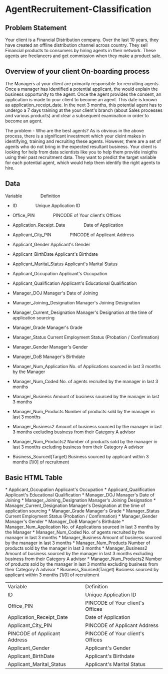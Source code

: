 # AgentRecruitement-Classification

## Problem Statement 
Your client is a Financial Distribution company. Over the last 10 years, they have created an offline distribution channel across country. They sell Financial products to consumers by hiring agents in their network. These agents are freelancers and get commission when they make a product sale.

## Overview of your client On-boarding process
The Managers at your client are primarily responsible for recruiting agents. Once a manager has identified a potential applicant, the would explain the business opportunity to the agent. Once the agent provides the consent, an application is made to your client to become an agent. This date is known as application_receipt_date.
In the next 3 months, this potential agent has to undergo a 7 days training at the your client's branch (about Sales processes and various products) and clear a subsequent examination in order to become an agent.

The problem - Who are the best agents?
As is obvious in the above process, there is a significant investment which your cleint makes in identifying, training and recruiting these agents. However, there are a set of agents who do not bring in the expected resultant business.
Your client is looking for help from data scientists like you to help them provide insigths using their past recruitment data. They want to predict the target variable for each potential agent, which would help them identify the right agents to hire.

## Data

Variable &nbsp; &nbsp; &nbsp; &nbsp; &nbsp; &nbsp; &nbsp; Definition

* ID	&nbsp; &nbsp; &nbsp; &nbsp; &nbsp; &nbsp; &nbsp; Unique Application ID

* Office_PIN  &nbsp; &nbsp; &nbsp; &nbsp; &nbsp; &nbsp; &nbsp; PINCODE of Your client's Offices
* Application_Receipt_Date &nbsp; &nbsp; &nbsp; &nbsp; &nbsp; &nbsp; &nbsp;	Date of Application
* Applicant_City_PIN	&nbsp; &nbsp; &nbsp; &nbsp; &nbsp; &nbsp; &nbsp; PINCODE of Applicant Address
* Applicant_Gender	Applicant's Gender
* Applicant_BirthDate	Applicant's Birthdate
* Applicant_Marital_Status	Applicant's Marital Status
* Applicant_Occupation	Applicant's Occupation
* Applicant_Qualification	Applicant's Educational Qualification
* Manager_DOJ	Manager's Date of Joining
* Manager_Joining_Designation	Manager's Joining Designation
* Manager_Current_Designation	Manager's Designation at the time of application sourcing
* Manager_Grade	Manager's Grade
* Manager_Status	Current Employment Status (Probation / Confirmation)
* Manager_Gender	Manager's Gender
* Manager_DoB	Manager's Birthdate
* Manager_Num_Application	No. of Applications sourced in last 3 months by the Manager
* Manager_Num_Coded	No. of agents recruited by the manager in last 3 months
* Manager_Business	Amount of business sourced by the manager in last 3 months
* Manager_Num_Products	Number of products sold by the manager in last 3 months
* Manager_Business2	Amount of business sourced by the manager in last 3 months excluding business from their Category A advisor
* Manager_Num_Products2	Number of products sold by the manager in last 3 months excluding business from their Category A advisor
* Business_Sourced(Target)	Business sourced by applicant within 3 months [1/0] of recruitment


<!DOCTYPE html>
<html>
<body>

<h2>Basic HTML Table</h2>

<table style="width:100%">
  <tr>
    <td>Variable</td>
    <td>Definition</td>
  </tr>
  <tr>
    <td>ID</td>
    <td>Unique Application ID</td>
  </tr>
  <tr>
    <td>Office_PIN</td>
    <td> PINCODE of Your client's Offices</td>
  </tr>
  <tr>
    <td>Application_Receipt_Date</td>
    <td>Date of Application</td>
  </tr>
  <tr>
    <td>Applicant_City_PIN</td>
    <td>PINCODE of Applicant Address</td>
  </tr>
  <tr>
    <td>PINCODE of Applicant Address</td>
    <td>PINCODE of Your client's Offices</td>
  </tr>
  <tr>
    <td>Applicant_Gender</td><td>	Applicant's Gender</td>
  </tr>
    <tr>
      <td>Applicant_BirthDate</td><td>	Applicant's Birthdate</td>
  </tr>
  <tr> <td> Applicant_Marital_Status</td><td>	Applicant's Marital Status</td></tr>
* Applicant_Occupation	Applicant's Occupation
* Applicant_Qualification	Applicant's Educational Qualification
* Manager_DOJ	Manager's Date of Joining
* Manager_Joining_Designation	Manager's Joining Designation
* Manager_Current_Designation	Manager's Designation at the time of application sourcing
* Manager_Grade	Manager's Grade
* Manager_Status	Current Employment Status (Probation / Confirmation)
* Manager_Gender	Manager's Gender
* Manager_DoB	Manager's Birthdate
* Manager_Num_Application	No. of Applications sourced in last 3 months by the Manager
* Manager_Num_Coded	No. of agents recruited by the manager in last 3 months
* Manager_Business	Amount of business sourced by the manager in last 3 months
* Manager_Num_Products	Number of products sold by the manager in last 3 months
* Manager_Business2	Amount of business sourced by the manager in last 3 months excluding business from their Category A advisor
* Manager_Num_Products2	Number of products sold by the manager in last 3 months excluding business from their Category A advisor
* Business_Sourced(Target)	Business sourced by applicant within 3 months [1/0] of recruitment
 
</table>

</body>
</html>

